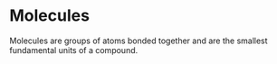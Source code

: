 # Molecules

Molecules are groups of atoms bonded together and are the smallest fundamental units of a compound.
